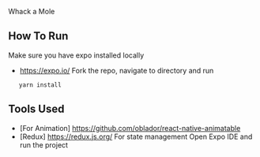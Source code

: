 Whack a Mole
## How To Run

Make sure you have expo installed locally
* https://expo.io/
 Fork the repo, navigate to directory and run
 ```
    yarn install
 ```
 ## Tools Used
 * [For Animation] https://github.com/oblador/react-native-animatable
 * [Redux] https://redux.js.org/ For state management
 Open Expo IDE and run the project

